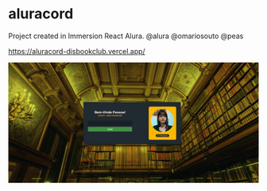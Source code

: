 # aluracord
Project created in Immersion React Alura.   @alura @omariosouto @peas


https://aluracord-disbookclub.vercel.app/

<img src="https://github.com/jennifergpaula/aluracord/blob/master/pages/CapturarCord.PNG">
